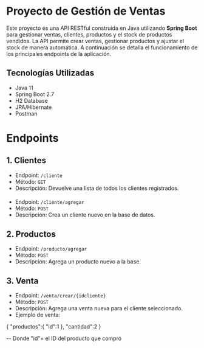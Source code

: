 # Proyecto de Gestión de Ventas

Este proyecto es una API RESTful construida en Java utilizando **Spring Boot** para gestionar ventas, clientes, productos y el stock de productos vendidos.
La API permite crear ventas, gestionar productos y ajustar el stock de manera automática.
A continuación se detalla el funcionamiento de los principales endpoints de la aplicación.

## Tecnologías Utilizadas
- Java 11
- Spring Boot 2.7
- H2 Database
- JPA/Hibernate
- Postman

# Endpoints

## 1. Clientes


- Endpoint: `/cliente`
- Método: `GET`
- Descripción: Devuelve una lista de todos los clientes registrados.
####
- Endpoint: `/cliente/agregar`
- Método: `POST`
- Descripción: Crea un cliente nuevo en la base de datos.


## 2. Productos


- Endpoint: `/producto/agregar`
- Método: `POST`
- Descripción: Agrega un producto nuevo a la base.

## 3. Venta


- Endpoint: `/venta/crear/{idcliente}`
- Método: `POST`
- Descripción: Agrega una venta nueva para el cliente seleccionado.
- Ejemplo de venta: 

{
  "productos":{
"id":1
  },
  "cantidad":2
  }

-- Donde "id"= el ID del producto que compró

